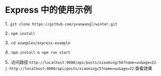 # Express 中的使用示例

1`.` `git clone https://github.com/yvanwangl/winter.git`

2`.` `npm install`

3`.` `cd examples/express-example`

4`.` `npm install & npm run start`

5`.` 访问路径 `http://localhost:9000/api/posts/xiaoming/50?name=uu&age=22 | http://localhost:9000/api/posts/xiaoming/5?name=uu&age=22` 查看效果
